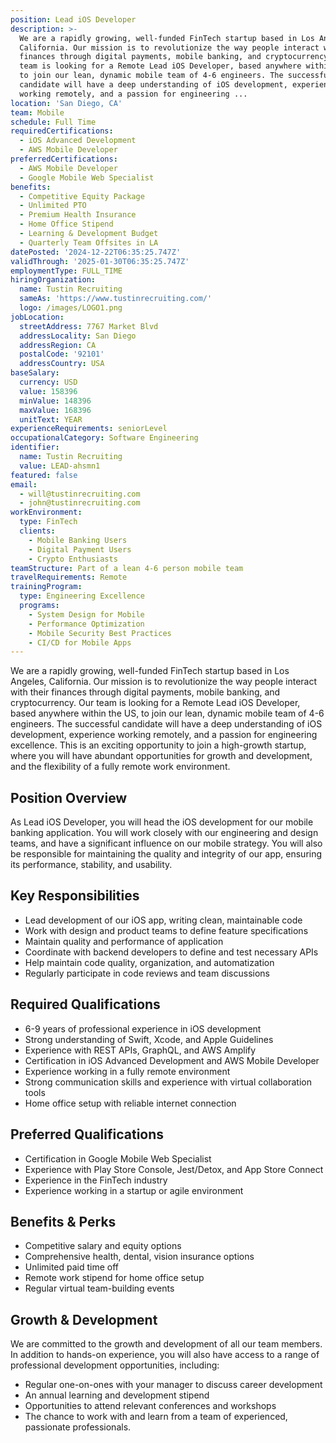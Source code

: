```yaml
---
position: Lead iOS Developer
description: >-
  We are a rapidly growing, well-funded FinTech startup based in Los Angeles,
  California. Our mission is to revolutionize the way people interact with their
  finances through digital payments, mobile banking, and cryptocurrency. Our
  team is looking for a Remote Lead iOS Developer, based anywhere within the US,
  to join our lean, dynamic mobile team of 4-6 engineers. The successful
  candidate will have a deep understanding of iOS development, experience
  working remotely, and a passion for engineering ...
location: 'San Diego, CA'
team: Mobile
schedule: Full Time
requiredCertifications:
  - iOS Advanced Development
  - AWS Mobile Developer
preferredCertifications:
  - AWS Mobile Developer
  - Google Mobile Web Specialist
benefits:
  - Competitive Equity Package
  - Unlimited PTO
  - Premium Health Insurance
  - Home Office Stipend
  - Learning & Development Budget
  - Quarterly Team Offsites in LA
datePosted: '2024-12-22T06:35:25.747Z'
validThrough: '2025-01-30T06:35:25.747Z'
employmentType: FULL_TIME
hiringOrganization:
  name: Tustin Recruiting
  sameAs: 'https://www.tustinrecruiting.com/'
  logo: /images/LOGO1.png
jobLocation:
  streetAddress: 7767 Market Blvd
  addressLocality: San Diego
  addressRegion: CA
  postalCode: '92101'
  addressCountry: USA
baseSalary:
  currency: USD
  value: 158396
  minValue: 148396
  maxValue: 168396
  unitText: YEAR
experienceRequirements: seniorLevel
occupationalCategory: Software Engineering
identifier:
  name: Tustin Recruiting
  value: LEAD-ahsmn1
featured: false
email:
  - will@tustinrecruiting.com
  - john@tustinrecruiting.com
workEnvironment:
  type: FinTech
  clients:
    - Mobile Banking Users
    - Digital Payment Users
    - Crypto Enthusiasts
teamStructure: Part of a lean 4-6 person mobile team
travelRequirements: Remote
trainingProgram:
  type: Engineering Excellence
  programs:
    - System Design for Mobile
    - Performance Optimization
    - Mobile Security Best Practices
    - CI/CD for Mobile Apps
---
```




We are a rapidly growing, well-funded FinTech startup based in Los Angeles, California. Our mission is to revolutionize the way people interact with their finances through digital payments, mobile banking, and cryptocurrency. Our team is looking for a Remote Lead iOS Developer, based anywhere within the US, to join our lean, dynamic mobile team of 4-6 engineers. The successful candidate will have a deep understanding of iOS development, experience working remotely, and a passion for engineering excellence. This is an exciting opportunity to join a high-growth startup, where you will have abundant opportunities for growth and development, and the flexibility of a fully remote work environment. 

## Position Overview

As Lead iOS Developer, you will head the iOS development for our mobile banking application. You will work closely with our engineering and design teams, and have a significant influence on our mobile strategy. You will also be responsible for maintaining the quality and integrity of our app, ensuring its performance, stability, and usability.

## Key Responsibilities

- Lead development of our iOS app, writing clean, maintainable code
- Work with design and product teams to define feature specifications
- Maintain quality and performance of application
- Coordinate with backend developers to define and test necessary APIs
- Help maintain code quality, organization, and automatization
- Regularly participate in code reviews and team discussions

## Required Qualifications

- 6-9 years of professional experience in iOS development
- Strong understanding of Swift, Xcode, and Apple Guidelines
- Experience with REST APIs, GraphQL, and AWS Amplify
- Certification in iOS Advanced Development and AWS Mobile Developer
- Experience working in a fully remote environment
- Strong communication skills and experience with virtual collaboration tools
- Home office setup with reliable internet connection

## Preferred Qualifications

- Certification in Google Mobile Web Specialist
- Experience with Play Store Console, Jest/Detox, and App Store Connect
- Experience in the FinTech industry
- Experience working in a startup or agile environment

## Benefits & Perks

- Competitive salary and equity options
- Comprehensive health, dental, vision insurance options
- Unlimited paid time off
- Remote work stipend for home office setup
- Regular virtual team-building events

## Growth & Development

We are committed to the growth and development of all our team members. In addition to hands-on experience, you will also have access to a range of professional development opportunities, including:
- Regular one-on-ones with your manager to discuss career development
- An annual learning and development stipend
- Opportunities to attend relevant conferences and workshops
- The chance to work with and learn from a team of experienced, passionate professionals.